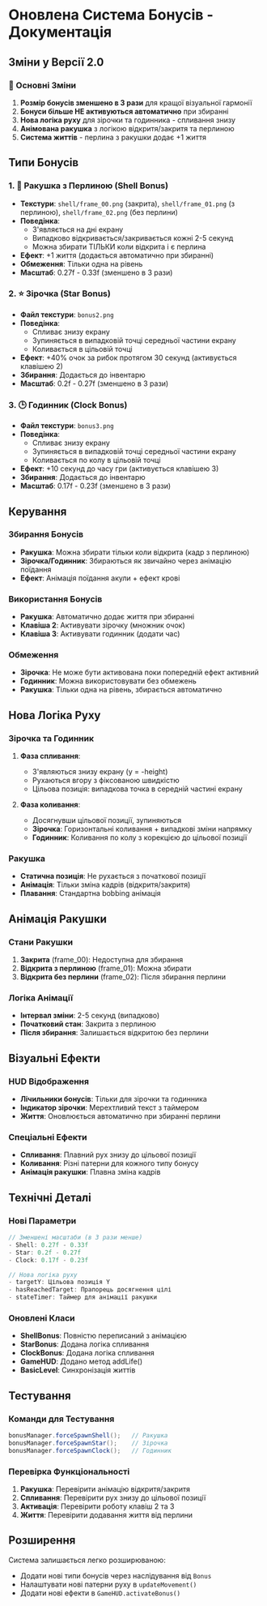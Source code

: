 # Оновлена Система Бонусів - Документація

## Зміни у Версії 2.0

### 🔄 Основні Зміни
1. **Розмір бонусів зменшено в 3 рази** для кращої візуальної гармонії
2. **Бонуси більше НЕ активуються автоматично** при збиранні
3. **Нова логіка руху** для зірочки та годинника - спливання знизу
4. **Анімована ракушка** з логікою відкритя/закритя та перлиною
5. **Система життів** - перлина з ракушки додає +1 життя

## Типи Бонусів

### 1. 🐚 Ракушка з Перлиною (Shell Bonus)
- **Текстури**: `shell/frame_00.png` (закрита), `shell/frame_01.png` (з перлиною), `shell/frame_02.png` (без перлини)
- **Поведінка**: 
  - З'являється на дні екрану
  - Випадково відкривається/закривається кожні 2-5 секунд
  - Можна збирати ТІЛЬКИ коли відкрита і є перлина
- **Ефект**: +1 життя (додається автоматично при збиранні)
- **Обмеження**: Тільки одна на рівень
- **Масштаб**: 0.27f - 0.33f (зменшено в 3 рази)

### 2. ⭐ Зірочка (Star Bonus)
- **Файл текстури**: `bonus2.png`
- **Поведінка**: 
  - Спливає знизу екрану
  - Зупиняється в випадковій точці середньої частини екрану
  - Коливається в цільовій точці
- **Ефект**: +40% очок за рибок протягом 30 секунд (активується клавішею 2)
- **Збирання**: Додається до інвентарю
- **Масштаб**: 0.2f - 0.27f (зменшено в 3 рази)

### 3. 🕒 Годинник (Clock Bonus)
- **Файл текстури**: `bonus3.png`
- **Поведінка**: 
  - Спливає знизу екрану
  - Зупиняється в випадковій точці середньої частини екрану
  - Коливається по колу в цільовій точці
- **Ефект**: +10 секунд до часу гри (активується клавішею 3)
- **Збирання**: Додається до інвентарю
- **Масштаб**: 0.17f - 0.23f (зменшено в 3 рази)

## Керування

### Збирання Бонусів
- **Ракушка**: Можна збирати тільки коли відкрита (кадр з перлиною)
- **Зірочка/Годинник**: Збираються як звичайно через анімацію поїдання
- **Ефект**: Анімація поїдання акули + ефект крові

### Використання Бонусів
- **Ракушка**: Автоматично додає життя при збиранні
- **Клавіша 2**: Активувати зірочку (множник очок)
- **Клавіша 3**: Активувати годинник (додати час)

### Обмеження
- **Зірочка**: Не може бути активована поки попередній ефект активний
- **Годинник**: Можна використовувати без обмежень
- **Ракушка**: Тільки одна на рівень, збирається автоматично

## Нова Логіка Руху

### Зірочка та Годинник
1. **Фаза спливання**: 
   - З'являються знизу екрану (y = -height)
   - Рухаються вгору з фіксованою швидкістю
   - Цільова позиція: випадкова точка в середній частині екрану

2. **Фаза коливання**:
   - Досягнувши цільової позиції, зупиняються
   - **Зірочка**: Горизонтальні коливання + випадкові зміни напрямку
   - **Годинник**: Коливання по колу з корекцією до цільової позиції

### Ракушка
- **Статична позиція**: Не рухається з початкової позиції
- **Анімація**: Тільки зміна кадрів (відкритя/закритя)
- **Плавання**: Стандартна bobbing анімація

## Анімація Ракушки

### Стани Ракушки
1. **Закрита** (frame_00): Недоступна для збирання
2. **Відкрита з перлиною** (frame_01): Можна збирати
3. **Відкрита без перлини** (frame_02): Після збирання перлини

### Логіка Анімації
- **Інтервал зміни**: 2-5 секунд (випадково)
- **Початковий стан**: Закрита з перлиною
- **Після збирання**: Залишається відкритою без перлини

## Візуальні Ефекти

### HUD Відображення
- **Лічильники бонусів**: Тільки для зірочки та годинника
- **Індикатор зірочки**: Мерехтливий текст з таймером
- **Життя**: Оновлюється автоматично при збиранні перлини

### Спеціальні Ефекти
- **Спливання**: Плавний рух знизу до цільової позиції
- **Коливання**: Різні патерни для кожного типу бонусу
- **Анімація ракушки**: Плавна зміна кадрів

## Технічні Деталі

### Нові Параметри
```java
// Зменшені масштаби (в 3 рази менше)
- Shell: 0.27f - 0.33f
- Star: 0.2f - 0.27f  
- Clock: 0.17f - 0.23f

// Нова логіка руху
- targetY: Цільова позиція Y
- hasReachedTarget: Прапорець досягнення цілі
- stateTimer: Таймер для анімації ракушки
```

### Оновлені Класи
- **ShellBonus**: Повністю переписаний з анімацією
- **StarBonus**: Додана логіка спливання
- **ClockBonus**: Додана логіка спливання
- **GameHUD**: Додано метод addLife()
- **BasicLevel**: Синхронізація життів

## Тестування

### Команди для Тестування
```java
bonusManager.forceSpawnShell();   // Ракушка
bonusManager.forceSpawnStar();    // Зірочка  
bonusManager.forceSpawnClock();   // Годинник
```

### Перевірка Функціональності
1. **Ракушка**: Перевірити анімацію відкритя/закритя
2. **Спливання**: Перевірити рух знизу до цільової позиції
3. **Активація**: Перевірити роботу клавіш 2 та 3
4. **Життя**: Перевірити додавання життя від перлини

## Розширення

Система залишається легко розширюваною:
- Додати нові типи бонусів через наслідування від `Bonus`
- Налаштувати нові патерни руху в `updateMovement()`
- Додати нові ефекти в `GameHUD.activateBonus()` 